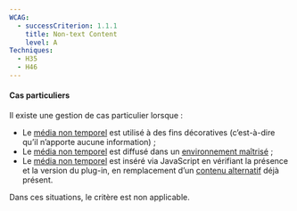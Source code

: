 ```yaml
---
WCAG:
  - successCriterion: 1.1.1
    title: Non-text Content
    level: A
Techniques:
  - H35
  - H46
---
```


#### Cas particuliers

Il existe une gestion de cas particulier lorsque :

- Le [média non temporel](#media-non-temporel) est utilisé à des fins décoratives (c’est-à-dire qu’il n’apporte aucune information) ;
- Le [média non temporel](#media-non-temporel) est diffusé dans un [environnement maîtrisé](#environnement-maitrise) ;
- Le [média non temporel](#media-non-temporel) est inséré via JavaScript en vérifiant la présence et la version du plug-in, en remplacement d’un [contenu alternatif](#contenu-alternatif) déjà présent.

Dans ces situations, le critère est non applicable.
